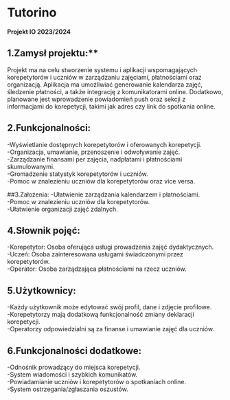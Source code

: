 # Tutorino
**Projekt IO 2023/2024<br>**

## 1.Zamysł projektu:**<br>
Projekt ma na celu stworzenie systemu i aplikacji wspomagających korepetytorów i uczniów w zarządzaniu zajęciami, płatnościami oraz organizacją. Aplikacja ma umożliwiać generowanie kalendarza zajęć, śledzenie płatności, a także integrację z komunikatorami online. Dodatkowo, planowane jest wprowadzenie powiadomień push oraz sekcji z informacjami do korepetycji, takimi jak adres czy link do spotkania online.

## 2.Funkcjonalności:
-Wyświetlanie dostępnych korepetytorów i oferowanych korepetycji.<br>
-Organizacja, umawianie, przenoszenie i odwoływanie zajęć.<br>
-Zarządzanie finansami per zajęcia, nadpłatami i płatnościami skumulowanymi.<br>
-Gromadzenie statystyk korepetytorów i uczniów.<br>
-Pomoc w znalezieniu uczniów dla korepetytorów oraz vice versa.<br>

##3.Założenia:
-Ułatwienie zarządzania kalendarzem i płatnościami.<br>
-Pomoc w znalezieniu uczniów dla korepetytorów.<br>
-Ułatwienie organizacji zajęć zdalnych.<br>

## 4.Słownik pojęć:
-Korepetytor: Osoba oferująca usługi prowadzenia zajęć dydaktycznych.<br>
-Uczeń: Osoba zainteresowana usługami świadczonymi przez korepetytorów.<br>
-Operator: Osoba zarządzająca płatnościami na rzecz uczniów.<br>

## 5.Użytkownicy:
-Każdy użytkownik może edytować swój profil, dane i zdjęcie profilowe.<br>
-Korepetytorzy mają dodatkową funkcjonalność zmiany deklaracji korepetycji.<br>
-Operatorzy odpowiedzialni są za finanse i umawianie zajęć dla uczniów.<br>

## 6.Funkcjonalności dodatkowe:
-Odnośnik prowadzący do miejsca korepetycji.<br>
-System wiadomości i szybkich komunikatów.<br>
-Powiadamianie uczniów i korepetytorów o spotkaniach online.<br>
-System ostrzegania/zgłaszania oszustów.<br>



